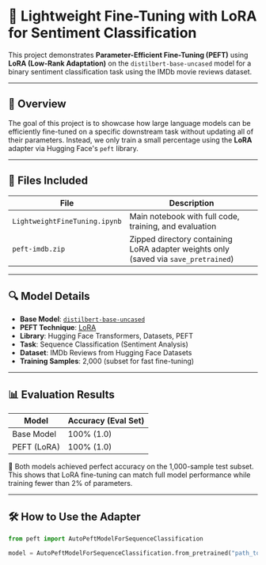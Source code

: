 # 🧠 Lightweight Fine-Tuning with LoRA for Sentiment Classification

This project demonstrates **Parameter-Efficient Fine-Tuning (PEFT)** using **LoRA (Low-Rank Adaptation)** on the `distilbert-base-uncased` model for a binary sentiment classification task using the IMDb movie reviews dataset.

---

## 🚀 Overview

The goal of this project is to showcase how large language models can be efficiently fine-tuned on a specific downstream task without updating all of their parameters. Instead, we only train a small percentage using the **LoRA** adapter via Hugging Face's `peft` library.

---

## 📁 Files Included

| File                  | Description                               |
|-----------------------|-------------------------------------------|
| `LightweightFineTuning.ipynb` | Main notebook with full code, training, and evaluation |
| `peft-imdb.zip`       | Zipped directory containing LoRA adapter weights only (saved via `save_pretrained`) |

---

## 🔍 Model Details

- **Base Model**: [`distilbert-base-uncased`](https://huggingface.co/distilbert-base-uncased)
- **PEFT Technique**: [LoRA](https://huggingface.co/docs/peft/main/en/conceptual_guides/lora)
- **Library**: Hugging Face Transformers, Datasets, PEFT
- **Task**: Sequence Classification (Sentiment Analysis)
- **Dataset**: IMDb Reviews from Hugging Face Datasets
- **Training Samples**: 2,000 (subset for fast fine-tuning)

---

## 📊 Evaluation Results

| Model        | Accuracy (Eval Set) |
|--------------|---------------------|
| Base Model   | 100% (1.0)          |
| PEFT (LoRA)  | 100% (1.0)          |

📌 Both models achieved perfect accuracy on the 1,000-sample test subset. This shows that LoRA fine-tuning can match full model performance while training fewer than 2% of parameters.

---

## 🛠️ How to Use the Adapter

```python
from peft import AutoPeftModelForSequenceClassification

model = AutoPeftModelForSequenceClassification.from_pretrained("path_to/peft-imdb")
